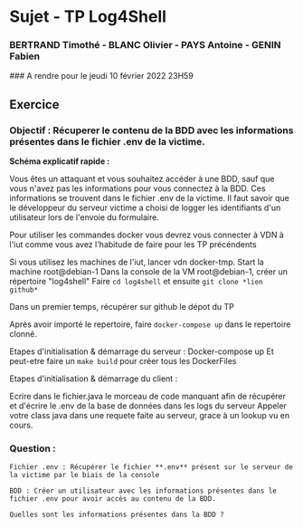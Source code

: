 # Sujet - TP Log4Shell
### BERTRAND Timothé - BLANC Olivier - PAYS Antoine - GENIN Fabien
### A rendre pour le jeudi 10 février 2022 23H59


## Exercice

### **Objectif** : Récuperer le contenu de la BDD avec les informations présentes dans le fichier .env de la victime.


**Schéma explicatif rapide :** 

Vous êtes un attaquant et vous souhaitez accéder à une BDD, sauf que vous n'avez pas les informations pour vous connectez à la BDD. Ces informations se trouvent dans le fichier .env de la victime.
Il faut savoir que le développeur du serveur victime a choisi de logger les identifiants d'un utilisateur lors de l'envoie du formulaire.



Pour utiliser les commandes docker vous devrez vous connecter à VDN à l'iut comme vous avez l'habitude de faire pour les TP précéndents

Si vous utilisez les machines de l'iut, lancer vdn docker-tmp.
Start la machine root@debian-1
Dans la console de la VM root@debian-1, créer un répertoire "log4shell" 
Faire `cd log4shell` et ensuite `git clone *lien github*`


Dans un premier temps, récupérer sur github le dépot du TP
    <lien github>

Après avoir importé le repertoire, faire `docker-compose up` dans le repertoire clonné.


Etapes d'initialisation & démarrage du serveur :
Docker-compose up
Et peut-etre faire un `make build` pour créer tous les DockerFiles

Etapes d'initialisation & démarrage du client : 

Ecrire dans le fichier.java le morceau de code manquant afin de récupérer et d'écrire le .env de la base de données dans les logs du serveur
Appeler votre class java dans une requete faite au serveur, grace à un lookup vu en cours.


### Question : 
    Fichier .env : Récupérer le fichier **.env** présent sur le serveur de la victime par le biais de la console

    BDD : Créer un utilisateur avec les informations présentes dans le fichier .env pour avoir accès au contenu de la BDD. 

    Quelles sont les informations présentes dans la BDD ? 
